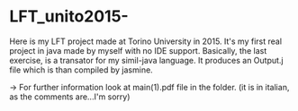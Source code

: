 # LFT_unito2015-

Here is my LFT project made at Torino University in 2015. It's my first real project in java made by myself with no IDE support. 
Basically, the last exercise, is a transator for my simil-java language. It produces an Output.j file which is than compiled by jasmine.

-> For further information look at main(1).pdf file in the folder. (it is in italian, as the comments are...I'm sorry)
